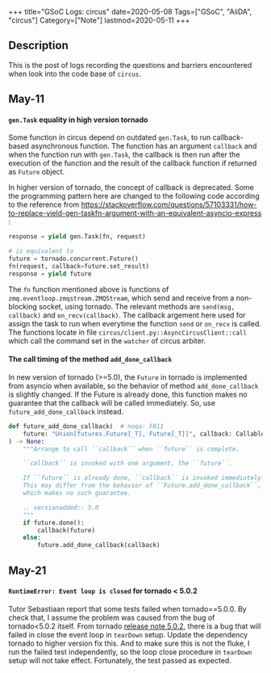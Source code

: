 +++
title="GSoC Logs: circus"
date=2020-05-08
Tags=["GSoC", "AiiDA", "circus"]
Category=["Note"]
lastmod=2020-05-11
+++

## Description
This is the post of logs recording the questions and barriers encountered
when look into the code base of `circus`.

## May-11

#### `gen.Task` equality in high version tornado

Some function in circus depend on outdated `gen.Task`, to run
callback-based asynchronous function. The function has an argument `callback`
and when the function run with `gen.Task`, the callback is then run after the
execution of the function and the result of the callback function if returned as
`Future` object.

In higher version of tornado, the concept of callback is deprecated. Some the
programming pattern here are changed to the following code according to the
reference from https://stackoverflow.com/questions/57103331/how-to-replace-yield-gen-taskfn-argument-with-an-equivalent-asyncio-express :
```python
response = yield gen.Task(fn, request)

# is equivalent to
future = tornado.concurrent.Future()
fn(request, callback=future.set_result)
response = yield future
```

The `fn` function mentioned above is functions of `zmq.eventloop.zmqstream.ZMQStream`,
which send and receive from a non-blocking socket, using tornado. The relevant
methods are `send(msg, callback)` and `on_recv(callback)`. The callback argement here
used for assign the task to run when everytime the function `send` or `on_recv` is called.
The functions locate in file `circus/client.py::AsyncCircusClient::call` which call
the command set in the `watcher` of circus arbiter.  

#### The call timing of the method `add_done_callback`

In new version of tornado (>=5.0), the `Future` in tornado is implemented from
asyncio when available, so the behavior of method `add_done_callback` is slightly
changed. If the Future is already done, this function makes no guarantee that the
callback will be called immediately. So, use `future_add_done_callback` instead.
```python
def future_add_done_callback(  # noqa: F811
    future: "Union[futures.Future[_T], Future[_T]]", callback: Callable[..., None]
) -> None:
    """Arrange to call ``callback`` when ``future`` is complete.

    ``callback`` is invoked with one argument, the ``future``.

    If ``future`` is already done, ``callback`` is invoked immediately.
    This may differ from the behavior of ``Future.add_done_callback``,
    which makes no such guarantee.

    .. versionadded:: 5.0
    """
    if future.done():
        callback(future)
    else:
        future.add_done_callback(callback)
```

## May-21

#### `RuntimeError: Event loop is closed` for tornado < 5.0.2

Tutor Sebastiaan report that some tests failed when tornado==5.0.0.
By check that, I assume the problem was caused from the bug of tornado<5.0.2
itself. From tornado [release note 5.0.2](https://www.tornadoweb.org/en/stable/releases/v5.0.2.html),
there is a bug that will failed in close the event loop in `tearDown` setup.
Update the dependency tornado to higher version fix this. And to make sure this
is not the fluke, I run the failed test independently, so the loop close procedure
in `tearDown` setup will not take effect. Fortunately, the test passed as expected.
